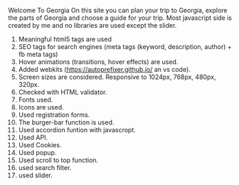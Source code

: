 Welcome To Georgia
On this site you can plan your trip to Georgia, explore the parts of Georgia and choose a guide for your trip.
Most javascript side is created by me and no libraries are used except the slider.
1. Meaningful html5 tags are used
2. SEO tags for search engines (meta tags (keyword, description,
author) + fb meta tags)
3. Hover animations (transitions, hover effects) are used.
4. Added webkits (https://autoprefixer.github.io/ an vs code).
5. Screen sizes are considered. Responsive to 1024px, 768px, 480px, 320px.
6. Checked with HTML validator.
7. Fonts used.
8. Icons are used.
9. Used registration forms.
10. The burger-bar function is used.
11. Used accordion funtion with javascropt.
12. Used API.
13. Used Cookies.
14. Used popup.
15. Used scroll to top function.
16. used search filter.
16. used slider.

